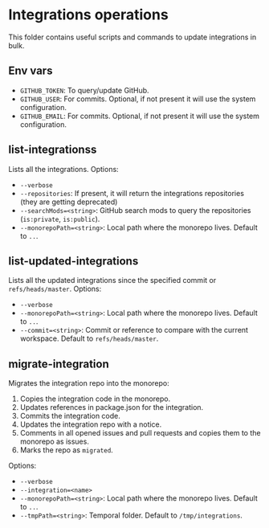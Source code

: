 # Integrations operations

This folder contains useful scripts and commands to update integrations in bulk.

## Env vars
- `GITHUB_TOKEN`: To query/update GitHub.
- `GITHUB_USER`: For commits. Optional, if not present it will use the system configuration.
- `GITHUB_EMAIL`: For commits. Optional, if not present it will use the system configuration.

## list-integrationss

Lists all the integrations.
Options:
- `--verbose`
- `--repositories`: If present, it will return the integrations repositories (they are getting deprecated)
- `--searchMods=<string>`: GitHub search mods to query the repositories (`is:private`, `is:public`).
- `--monorepoPath=<string>`: Local path where the monorepo lives. Default to `..`.

## list-updated-integrations

Lists all the updated integrations since the specified commit or `refs/heads/master`.
Options:
- `--verbose`
- `--monorepoPath=<string>`: Local path where the monorepo lives. Default to `..`.
- `--commit=<string>`: Commit or reference to compare with the current workspace. Default to `refs/heads/master`.

## migrate-integration

Migrates the integration repo into the monorepo:
1. Copies the integration code in the monorepo.
1. Updates references in package.json for the integration.
1. Commits the integration code.
1. Updates the integration repo with a notice.
1. Comments in all opened issues and pull requests and copies them to the monorepo as issues.
1. Marks the repo as `migrated`.

Options:
- `--verbose`
- `--integration=<name>`
- `--monorepoPath=<string>`: Local path where the monorepo lives. Default to `..`.
- `--tmpPath=<string>`: Temporal folder. Default to `/tmp/integrations`.
